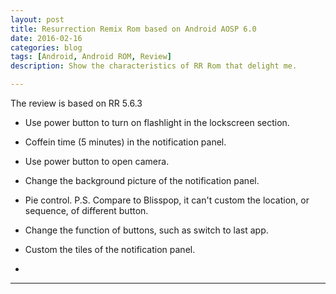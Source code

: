 ```yaml
---
layout: post
title: Resurrection Remix Rom based on Android AOSP 6.0 
date: 2016-02-16
categories: blog
tags: [Android, Android ROM, Review]
description: Show the characteristics of RR Rom that delight me.

---
```

The review is based on RR 5.6.3

- Use power button to turn on flashlight in the lockscreen section.

- Coffein time (5 minutes) in the notification panel.

- Use power button to open camera.

- Change the background picture of the notification panel.

- Pie control. P.S. Compare to Blisspop, it can't custom the location, or sequence, of different button.

- Change the function of buttons, such as switch to last app.

- Custom the tiles of the notification panel.

- 

---










